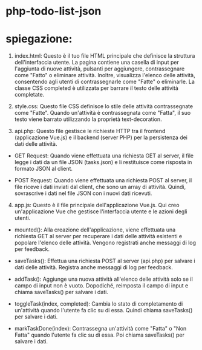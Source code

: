 # php-todo-list-json

# spiegazione:

1) index.html:
Questo è il tuo file HTML principale che definisce la struttura dell'interfaccia utente. La pagina contiene una casella di input per l'aggiunta di nuove attività, pulsanti per aggiungere, contrassegnare come "Fatto" o eliminare attività. Inoltre, visualizza l'elenco delle attività, consentendo agli utenti di contrassegnarle come "Fatte" o eliminarle. La classe CSS completed è utilizzata per barrare il testo delle attività completate.



2) style.css: 
Questo file CSS definisce lo stile delle attività contrassegnate come "Fatte". Quando un'attività è contrassegnata come "Fatta", il suo testo viene barrato utilizzando la proprietà text-decoration.



3) api.php: 
Questo file gestisce le richieste HTTP tra il frontend (applicazione Vue.js) e il backend (server PHP) per la persistenza dei dati delle attività.

- GET Request: Quando viene effettuata una richiesta GET al server, il file legge i dati da un file JSON (tasks.json) e li restituisce come risposta in formato JSON al client.

- POST Request: Quando viene effettuata una richiesta POST al server, il file riceve i dati inviati dal client, che sono un array di attività. Quindi, sovrascrive i dati nel file JSON con i nuovi dati ricevuti.



4) app.js: 
Questo è il file principale dell'applicazione Vue.js. Qui creo un'applicazione Vue che gestisce l'interfaccia utente e le azioni degli utenti.

- mounted(): Alla creazione dell'applicazione, viene effettuata una richiesta GET al server per recuperare i dati delle attività esistenti e popolare l'elenco delle attività. Vengono registrati anche messaggi di log per feedback.

- saveTasks(): Effettua una richiesta POST al server (api.php) per salvare i dati delle attività. Registra anche messaggi di log per feedback.

- addTask(): Aggiunge una nuova attività all'elenco delle attività solo se il campo di input non è vuoto. Dopodiché, reimposta il campo di input e chiama saveTasks() per salvare i dati.

- toggleTask(index, completed): Cambia lo stato di completamento di un'attività quando l'utente fa clic su di essa. Quindi chiama saveTasks() per salvare i dati.

- markTaskDone(index): Contrassegna un'attività come "Fatta" o "Non Fatta" quando l'utente fa clic su di essa. Poi chiama saveTasks() per salvare i dati.

